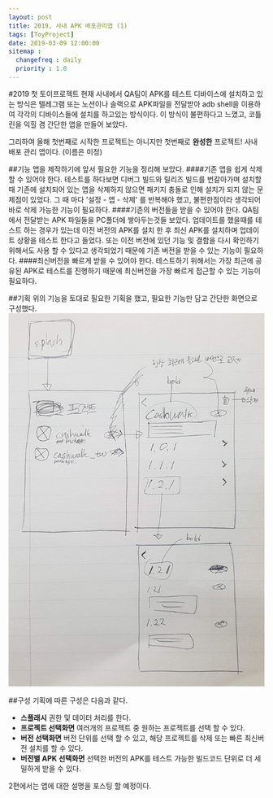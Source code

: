 ```yaml
---
layout: post
title: 2019, 사내 APK 배포관리앱 (1)
tags: [ToyProject]
date: 2019-03-09 12:00:00
sitemap :
  changefreq : daily
  priority : 1.0
---
```

#2019 첫 토이프로젝트
현재 사내에서 QA팀이 APK를 테스트 디바이스에 설치하고 있는 방식은 텔레그램 또는 노션이나 슬랙으로 APK파일을 전달받아 adb shell을 이용하여 각각의 디바이스들에 설치를 하고있는 방식이다. 이 방식이 불편하다고 느꼈고, 코틀린을 익힐 겸 간단한 앱을 만들어 보았다.

그리하여 올해 첫번째로 시작한 프로젝트는 아니지만 첫번째로 **완성한** 프로젝트! 사내 배포 관리 앱이다. (이름은 미정)

##기능
앱을 제작하기에 앞서 필요한 기능을 정리해 보았다.
####기존 앱을 쉽게 삭제 할 수 있어야 한다.
테스트를 하다보면 디버그 빌드와 릴리즈 빌드를 번갈아가며 설치할 때 기존에 설치되어 있는 앱을 삭제하지 않으면 패키지 충돌로 인해 설치가 되지 않는 문제점이 있었다. 그 때 마다 '설정 - 앱 - 삭제' 를 반복해야 했고, 불편한점이라 생각되어 바로 삭제 가능한 기능이 필요하다.
####기존의 버전들을 받을 수 있어야 한다.
QA팀에서 전달받는 APK 파일들을 PC폴더에 쌓아두는것들 보았다. 업데이트를 했을때를 테스트 하는 경우가 있는데 이전 버전의 APK를 설치 한 후 최신 APK를 설치하며 업데이트 상황을 테스트 한다고 들었다. 또는 이전 버전에 있던 기능 및 결함을 다시 확인하기 위해서도 사용 할 수 있다고 생각되었기 때문에 기존 버전을 받을 수 있는 기능이 필요하다.
####최신버전을 빠르게 받을 수 있어야 한다.
테스트하기 위해서는 가장 최근에 공유된 APK로 테스트를 진행하기 때문에 최신버전을 가장 빠르게 접근할 수 있는 기능이 필요하다.

##기획
위의 기능을 토대로 필요한 기획을 했고, 필요한 기능만 담고 간단한 화면으로 구성했다.
![2019-03-09-remind-1](/assets/2019-03-09-remind-1.jpg)

##구성
기획에 따른 구성은 다음과 같다.
* **스플래시**
권한 및 데이터 처리를 한다.
* **프로젝트 선택화면**
여러개의 프로젝트 중 원하는 프로젝트를 선택 할 수 있다.
* **버전 선택화면**
버전 단위를 선택 할 수 있고, 해당 프로젝트를 삭제 또는 빠른 최신버전 설치를 할 수 있다.
* **버전별 APK 선택화면**
선택한 버전의 APK를 테스트 가능한 빌드코드 단위로 더 세밀하게 받을 수 있다.

2편에서는 앱에 대한 설명을 포스팅 할 예정이다.
